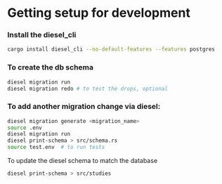 
# Getting setup for development


### Install the diesel_cli
```zsh
cargo install diesel_cli --no-default-features --features postgres
```

### To create the db schema
```zsh
diesel migration run
diesel migration redo # to test the drops, optional
```

### To add another migration change via diesel:
```zsh
diesel migration generate <migration_name>
source .env
diesel migration run
diesel print-schema > src/schema.rs
source test.env  # to run tests
```

To update the diesel schema to match the database
```zsh
diesel print-schema > src/studies
```
